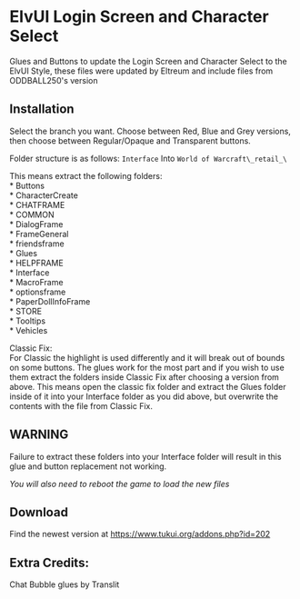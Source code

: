 # ElvUI Login Screen and Character Select 

Glues and Buttons to update the Login Screen and Character Select to the ElvUI Style, these files were updated by Eltreum and include files from ODDBALL250's version

## Installation

Select the branch you want. Choose between Red, Blue and Grey versions, then choose between Regular/Opaque and Transparent buttons.

Folder structure is as follows: `Interface` Into `World of Warcraft\_retail_\`

This means extract the following folders:  
	* Buttons  
	* CharacterCreate  
	* CHATFRAME  
	* COMMON  
	* DialogFrame  
	* FrameGeneral  
	* friendsframe  
	* Glues  
	* HELPFRAME  
	* Interface  
	* MacroFrame  
	* optionsframe  
	* PaperDollInfoFrame  
	* STORE  
	* Tooltips  
	* Vehicles  

Classic Fix:  
	For Classic the highlight is used differently and it will break out of bounds on some buttons. The glues work for the most part and if you wish to use them extract the folders inside Classic Fix after choosing a version from above.
	This means open the classic fix folder and extract the Glues folder inside of it into your Interface folder as you did above, but overwrite the contents with the file from Classic Fix.

## WARNING
Failure to extract these folders into your Interface folder will result in this glue and button replacement not working.

*You will also need to reboot the game to load the new files*

## Download

Find the newest version at https://www.tukui.org/addons.php?id=202

## Extra Credits:
Chat Bubble glues by Translit
